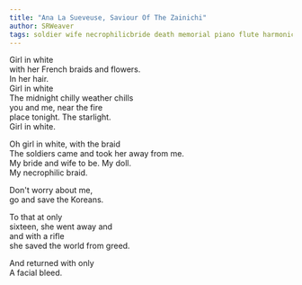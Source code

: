 ```yaml
---
title: "Ana La Sueveuse, Saviour Of The Zainichi"
author: SRWeaver
tags: soldier wife necrophilicbride death memorial piano flute harmonica tapdancer quartet
---
```

Girl in white<br />
with her French braids and flowers.<br />
   In her hair.<br />
Girl in white<br />
The midnight chilly weather chills<br />
you and me, near the fire<br />
place tonight. The starlight.<br />
Girl in white.

Oh girl in white, with the braid<br />
The soldiers came and took her away from me.<br />
My bride and wife to be. My doll.<br />
My necrophilic braid.

Don't worry about me,<br />
go and save the Koreans.<br />

To that at only<br />
sixteen, she went away and<br />
and with a rifle<br />
she saved the world from greed.

And returned with only<br />
A facial bleed.
